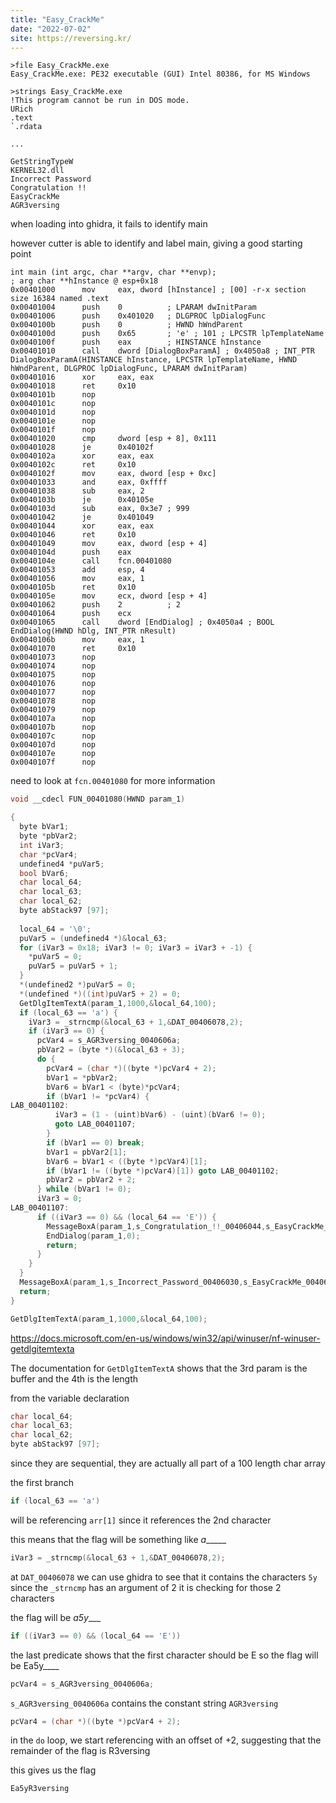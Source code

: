 ```yaml
---
title: "Easy_CrackMe"
date: "2022-07-02"
site: https://reversing.kr/
---
```


```
>file Easy_CrackMe.exe
Easy_CrackMe.exe: PE32 executable (GUI) Intel 80386, for MS Windows
```

```
>strings Easy_CrackMe.exe
!This program cannot be run in DOS mode.
URich
.text
`.rdata

...

GetStringTypeW
KERNEL32.dll
Incorrect Password
Congratulation !!
EasyCrackMe
AGR3versing
```

when loading into ghidra, it fails to identify main

however cutter is able to identify and label main, giving a good starting point

```
int main (int argc, char **argv, char **envp);
; arg char **hInstance @ esp+0x18
0x00401000      mov     eax, dword [hInstance] ; [00] -r-x section size 16384 named .text
0x00401004      push    0          ; LPARAM dwInitParam
0x00401006      push    0x401020   ; DLGPROC lpDialogFunc
0x0040100b      push    0          ; HWND hWndParent
0x0040100d      push    0x65       ; 'e' ; 101 ; LPCSTR lpTemplateName
0x0040100f      push    eax        ; HINSTANCE hInstance
0x00401010      call    dword [DialogBoxParamA] ; 0x4050a8 ; INT_PTR DialogBoxParamA(HINSTANCE hInstance, LPCSTR lpTemplateName, HWND hWndParent, DLGPROC lpDialogFunc, LPARAM dwInitParam)
0x00401016      xor     eax, eax
0x00401018      ret     0x10
0x0040101b      nop
0x0040101c      nop
0x0040101d      nop
0x0040101e      nop
0x0040101f      nop
0x00401020      cmp     dword [esp + 8], 0x111
0x00401028      je      0x40102f
0x0040102a      xor     eax, eax
0x0040102c      ret     0x10
0x0040102f      mov     eax, dword [esp + 0xc]
0x00401033      and     eax, 0xffff
0x00401038      sub     eax, 2
0x0040103b      je      0x40105e
0x0040103d      sub     eax, 0x3e7 ; 999
0x00401042      je      0x401049
0x00401044      xor     eax, eax
0x00401046      ret     0x10
0x00401049      mov     eax, dword [esp + 4]
0x0040104d      push    eax
0x0040104e      call    fcn.00401080
0x00401053      add     esp, 4
0x00401056      mov     eax, 1
0x0040105b      ret     0x10
0x0040105e      mov     ecx, dword [esp + 4]
0x00401062      push    2          ; 2
0x00401064      push    ecx
0x00401065      call    dword [EndDialog] ; 0x4050a4 ; BOOL EndDialog(HWND hDlg, INT_PTR nResult)
0x0040106b      mov     eax, 1
0x00401070      ret     0x10
0x00401073      nop
0x00401074      nop
0x00401075      nop
0x00401076      nop
0x00401077      nop
0x00401078      nop
0x00401079      nop
0x0040107a      nop
0x0040107b      nop
0x0040107c      nop
0x0040107d      nop
0x0040107e      nop
0x0040107f      nop
```

need to look at `fcn.00401080` for more information

```c
void __cdecl FUN_00401080(HWND param_1)

{
  byte bVar1;
  byte *pbVar2;
  int iVar3;
  char *pcVar4;
  undefined4 *puVar5;
  bool bVar6;
  char local_64;
  char local_63;
  char local_62;
  byte abStack97 [97];
  
  local_64 = '\0';
  puVar5 = (undefined4 *)&local_63;
  for (iVar3 = 0x18; iVar3 != 0; iVar3 = iVar3 + -1) {
    *puVar5 = 0;
    puVar5 = puVar5 + 1;
  }
  *(undefined2 *)puVar5 = 0;
  *(undefined *)((int)puVar5 + 2) = 0;
  GetDlgItemTextA(param_1,1000,&local_64,100);
  if (local_63 == 'a') {
    iVar3 = _strncmp(&local_63 + 1,&DAT_00406078,2);
    if (iVar3 == 0) {
      pcVar4 = s_AGR3versing_0040606a;
      pbVar2 = (byte *)(&local_63 + 3);
      do {
        pcVar4 = (char *)((byte *)pcVar4 + 2);
        bVar1 = *pbVar2;
        bVar6 = bVar1 < (byte)*pcVar4;
        if (bVar1 != *pcVar4) {
LAB_00401102:
          iVar3 = (1 - (uint)bVar6) - (uint)(bVar6 != 0);
          goto LAB_00401107;
        }
        if (bVar1 == 0) break;
        bVar1 = pbVar2[1];
        bVar6 = bVar1 < ((byte *)pcVar4)[1];
        if (bVar1 != ((byte *)pcVar4)[1]) goto LAB_00401102;
        pbVar2 = pbVar2 + 2;
      } while (bVar1 != 0);
      iVar3 = 0;
LAB_00401107:
      if ((iVar3 == 0) && (local_64 == 'E')) {
        MessageBoxA(param_1,s_Congratulation_!!_00406044,s_EasyCrackMe_00406058,0x40);
        EndDialog(param_1,0);
        return;
      }
    }
  }
  MessageBoxA(param_1,s_Incorrect_Password_00406030,s_EasyCrackMe_00406058,0x10);
  return;
}
```

```c
GetDlgItemTextA(param_1,1000,&local_64,100);
```

https://docs.microsoft.com/en-us/windows/win32/api/winuser/nf-winuser-getdlgitemtexta

The documentation for `GetDlgItemTextA` shows that the 3rd param is the buffer and the 4th is the length

from the variable declaration

```c
char local_64;
char local_63;
char local_62;
byte abStack97 [97];
```

since they are sequential, they are actually all part of a 100 length char array

the first branch

```c
if (local_63 == 'a')
```

will be referencing `arr[1]` since it references the 2nd character

this means that the flag will be something like _a______

```c
iVar3 = _strncmp(&local_63 + 1,&DAT_00406078,2);
```

at `DAT_00406078` we can use ghidra to see that it contains the characters `5y`
since the `_strncmp` has an argument of 2 it is checking for those 2 characters

the flag will be _a5y____

```c
if ((iVar3 == 0) && (local_64 == 'E'))
```

the last predicate shows that the first character should be E so the flag will be Ea5y____

```c
pcVar4 = s_AGR3versing_0040606a;
```

`s_AGR3versing_0040606a` contains the constant string `AGR3versing`

```c
pcVar4 = (char *)((byte *)pcVar4 + 2);
```

in the `do` loop, we start referencing with an offset of +2, suggesting that the remainder of the flag is R3versing

this gives us the flag

`Ea5yR3versing`
